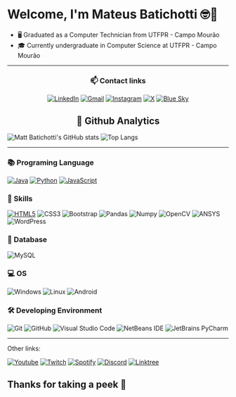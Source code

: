# Welcome, I'm Mateus Batichotti 🤓🤟
  
- 🖥️ Graduated as a Computer Technician from UTFPR - Campo Mourão
- 🎓 Currently undergraduate in Computer Science at UTFPR - Campo Mourão

---

<div align="center">

### 📫 Contact links

[![LinkedIn](https://img.shields.io/badge/LinkedIn-0077B5?style=for-the-badge&logo=linkedin&logoColor=white)](https://www.linkedin.com/in/mateus-batichotti/)
[![Gmail](https://img.shields.io/badge/Gmail-EA4335.svg?style=for-the-badge&logo=Gmail&logoColor=white)](https://mailto:matebatichotti@gmail.com)
[![Instagram](https://img.shields.io/badge/Instagram-E4405F?style=for-the-badge&logo=instagram&logoColor=white)](https://www.instagram.com/mateus_cohuzer/)
[![X](https://img.shields.io/badge/X-%23000000.svg?style=for-the-badge&logo=X&logoColor=white)](https://twitter.com/mateus_cohuzer)
[![Blue Sky](https://img.shields.io/badge/Bluesky-0285FF?logo=bluesky&logoColor=fff&style=for-the-badge)](https://bsky.app/profile/mateusbat.bsky.social)

</div>

<h2 align="center" style="margin-bottom: 1rem"> 🧭 Github Analytics</h2>

![Matt Batichotti's GitHub stats](https://github-readme-stats.vercel.app/api?username=batichotti&show_icons=true&include_all_commits=true&number_format=short&theme=github_dark_dimmed)
![Top Langs](https://github-readme-stats.vercel.app/api/top-langs/?username=batichotti&layout=compact&theme=github_dark_dimmed)

---

### 📚 Programing Language
[![Java](https://img.shields.io/badge/Java-F46D01.svg?style=for-the-badge&logo=CoffeeScript&logoColor=white)](https://github.com/batichotti/Mugen-Project-2)
[![Python](https://img.shields.io/badge/Python-FFD43B?style=for-the-badge&logo=python&logoColor=blue)](https://github.com/batichotti/Zephyrus-Discord-Bot)
[![JavaScript](https://img.shields.io/badge/JavaScript-F7DF1E.svg?style=for-the-badge&logo=JavaScript&logoColor=black)](https://github.com/batichotti/One-Piece-Game)
<!-- [![C](https://img.shields.io/badge/C-00599C?style=for-the-badge&logo=c&logoColor=white)](https://github.com/tiagodefendi/Algoritimo) -->
<!-- [![C++](https://img.shields.io/badge/C%2B%2B-00599C?style=for-the-badge&logo=c%2B%2B&logoColor=white)](https://github.com/tiagodefendi/Algritimos_E_Estrutura_De_Dados_1) -->
<!-- [![Julia](https://img.shields.io/badge/Julia-9558B2.svg?style=for-the-badge&logo=Julia&logoColor=white)](https://github.com/tiagodefendi/Julia) -->
<!-- [![R](https://img.shields.io/badge/R-276DC3?style=for-the-badge&logo=r&logoColor=white)](https://github.com/tiagodefendi/R) -->

### 🧮 Skills
[![HTML5](https://img.shields.io/badge/HTML5-E34F26?style=for-the-badge&logo=html5&logoColor=white)](https://github.com/andre-felipe-wonsik-alves/projetoDW)
![CSS3](https://img.shields.io/badge/CSS3-1572B6?style=for-the-badge&logo=css3&logoColor=white)
![Bootstrap](https://img.shields.io/badge/bootstrap-%238511FA.svg?style=for-the-badge&logo=bootstrap&logoColor=white)
![Pandas](https://img.shields.io/badge/Pandas-43df3a?style=for-the-badge&logo=pandas&logoColor=white)
![Numpy](https://img.shields.io/badge/Numpy-777BB4?style=for-the-badge&logo=numpy&logoColor=white)
![OpenCV](https://img.shields.io/badge/opencv-%23white.svg?style=for-the-badge&logo=opencv&logoColor=white)
![ANSYS](https://img.shields.io/badge/Ansys-FFB71B.svg?style=for-the-badge&logo=Ansys&logoColor=black)
![WordPress](https://img.shields.io/badge/WordPress-%23117AC9.svg?style=for-the-badge&logo=WordPress&logoColor=white)
<!--
![Markdown](https://img.shields.io/badge/Markdown-000000.svg?style=for-the-badge&logo=Markdown&logoColor=white)
![LaTeX](https://img.shields.io/badge/LaTeX-008080.svg?style=for-the-badge&logo=LaTeX&logoColor=white)
![Overleaf](https://img.shields.io/badge/Overleaf-47A141.svg?style=for-the-badge&logo=Overleaf&logoColor=white)
 -->

### 💾 Database
![MySQL](https://img.shields.io/badge/MySQL-0110DD?style=for-the-badge&logo=mysql&logoColor=white)

### 💻 OS
![Windows](https://img.shields.io/badge/Windows-0078D6?style=for-the-badge&logo=windows&logoColor=white)
![Linux](https://img.shields.io/badge/Linux-FFFFFF?style=for-the-badge&logo=linux&logoColor=black)
![Android](https://img.shields.io/badge/Android-34A853.svg?style=for-the-badge&logo=Android&logoColor=white)


### 🛠️ Developing Environment
![Git](https://img.shields.io/badge/git-%23F05033.svg?style=for-the-badge&logo=git&logoColor=white)
![GitHub](https://img.shields.io/badge/github-%23121011.svg?style=for-the-badge&logo=github&logoColor=white)
![Visual Studio Code](https://img.shields.io/badge/Visual%20Studio%20Code-0078d7.svg?style=for-the-badge&logo=visual-studio-code&logoColor=white)
![NetBeans IDE](https://img.shields.io/badge/NetBeans-1B6AC6.svg?style=for-the-badge&logo=apache-netbeans-ide&logoColor=white)
![JetBrains PyCharm](https://img.shields.io/badge/PyCharm-000000.svg?&style=for-the-badge&logo=PyCharm&logoColor=white)

---

Other links:

[![Youtube](https://img.shields.io/badge/YouTube-FF0000?style=for-the-badge&logo=youtube&logoColor=white)](http://www.youtube.com/@tiago_defendi)
[![Twitch](https://img.shields.io/badge/Twitch-9146FF?style=for-the-badge&logo=twitch&logoColor=white)](https://www.twitch.tv/soninfinity)
[![Spotify](https://img.shields.io/badge/Spotify-1ED760?&style=for-the-badge&logo=spotify&logoColor=white)](https://open.spotify.com/user/21jsoadtnocg4v2tf26x24rey?si=69400958f3cb462e&nd=1&dlsi=390aba3fa8904192)
[![Discord](https://img.shields.io/badge/Discord-%235865F2.svg?style=for-the-badge&logo=discord&logoColor=white)](https://discord.gg/3FevfNV2sd)
[![Linktree](https://img.shields.io/badge/linktree-39E09B?style=for-the-badge&logo=linktree&logoColor=white)](https://linktr.ee/Mateus_Cohuzer)

## Thanks for taking a peek 🤩
